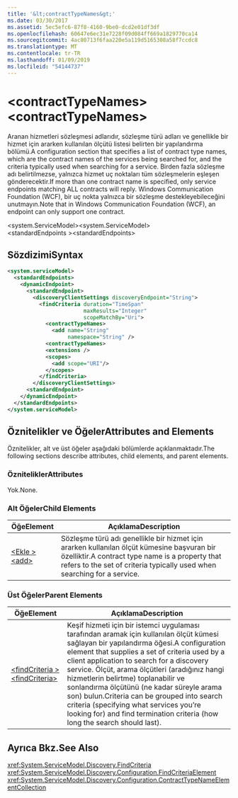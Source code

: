 ```yaml
---
title: '&lt;contractTypeNames&gt;'
ms.date: 03/30/2017
ms.assetid: 5ec5efc6-87f8-4160-9be0-dcd2e01df3df
ms.openlocfilehash: 60647e6ec31e7228f09d084ff669a1829770ca14
ms.sourcegitcommit: 4ac80713f6faa220e5a119d5165308a58f7ccdc8
ms.translationtype: MT
ms.contentlocale: tr-TR
ms.lasthandoff: 01/09/2019
ms.locfileid: "54144737"
---
```

# <a name="ltcontracttypenamesgt"></a><span data-ttu-id="6aa67-102">&lt;contractTypeNames&gt;</span><span class="sxs-lookup"><span data-stu-id="6aa67-102">&lt;contractTypeNames&gt;</span></span>
<span data-ttu-id="6aa67-103">Aranan hizmetleri sözleşmesi adlarıdır, sözleşme türü adları ve genellikle bir hizmet için ararken kullanılan ölçütü listesi belirten bir yapılandırma bölümü.</span><span class="sxs-lookup"><span data-stu-id="6aa67-103">A configuration section that specifies a list of contract type names, which are the contract names of the services being searched for, and the criteria typically used when searching for a service.</span></span> <span data-ttu-id="6aa67-104">Birden fazla sözleşme adı belirtilmezse, yalnızca hizmet uç noktaları tüm sözleşmelerin eşleşen gönderecektir.</span><span class="sxs-lookup"><span data-stu-id="6aa67-104">If more than one contract name is specified, only service endpoints matching ALL contracts will reply.</span></span> <span data-ttu-id="6aa67-105">Windows Communication Foundation (WCF), bir uç nokta yalnızca bir sözleşme destekleyebileceğini unutmayın.</span><span class="sxs-lookup"><span data-stu-id="6aa67-105">Note that in Windows Communication Foundation (WCF), an endpoint can only support one contract.</span></span>  
  
 <span data-ttu-id="6aa67-106">\<system.ServiceModel></span><span class="sxs-lookup"><span data-stu-id="6aa67-106">\<system.ServiceModel></span></span>  
<span data-ttu-id="6aa67-107">\<standardEndpoints ></span><span class="sxs-lookup"><span data-stu-id="6aa67-107">\<standardEndpoints></span></span>  
  
## <a name="syntax"></a><span data-ttu-id="6aa67-108">Sözdizimi</span><span class="sxs-lookup"><span data-stu-id="6aa67-108">Syntax</span></span>  
  
```xml  
<system.serviceModel>
  <standardEndpoints>
    <dynamicEndpoint>
      <standardEndpoint>
        <discoveryClientSettings discoveryEndpoint="String">
          <findCriteria duration="TimeSpan"
                        maxResults="Integer"
                        scopeMatchBy="Uri">
            <contractTypeNames>
              <add name="String"
                   namespace="String" />
            <contractTypeNames>
            <extensions />
            <scopes>
              <add scope="URI"/>
            </scopes>
          </findCriteria>
        </discoveryClientSettings>
      <standardEndpoint>
    </dynamicEndpoint>
  </standardEndpoints>
</system.serviceModel>
```  
  
## <a name="attributes-and-elements"></a><span data-ttu-id="6aa67-109">Öznitelikler ve Öğeler</span><span class="sxs-lookup"><span data-stu-id="6aa67-109">Attributes and Elements</span></span>  
 <span data-ttu-id="6aa67-110">Öznitelikler, alt ve üst öğeler aşağıdaki bölümlerde açıklanmaktadır.</span><span class="sxs-lookup"><span data-stu-id="6aa67-110">The following sections describe attributes, child elements, and parent elements.</span></span>  
  
### <a name="attributes"></a><span data-ttu-id="6aa67-111">Öznitelikler</span><span class="sxs-lookup"><span data-stu-id="6aa67-111">Attributes</span></span>  
 <span data-ttu-id="6aa67-112">Yok.</span><span class="sxs-lookup"><span data-stu-id="6aa67-112">None.</span></span>  
  
### <a name="child-elements"></a><span data-ttu-id="6aa67-113">Alt Öğeler</span><span class="sxs-lookup"><span data-stu-id="6aa67-113">Child Elements</span></span>  
  
|<span data-ttu-id="6aa67-114">Öğe</span><span class="sxs-lookup"><span data-stu-id="6aa67-114">Element</span></span>|<span data-ttu-id="6aa67-115">Açıklama</span><span class="sxs-lookup"><span data-stu-id="6aa67-115">Description</span></span>|  
|-------------|-----------------|  
|[<span data-ttu-id="6aa67-116">\<Ekle ></span><span class="sxs-lookup"><span data-stu-id="6aa67-116">\<add></span></span>](../../../../../docs/framework/configure-apps/file-schema/wcf/contracttypenames.md)|<span data-ttu-id="6aa67-117">Sözleşme türü adı genellikle bir hizmet için ararken kullanılan ölçüt kümesine başvuran bir özelliktir.</span><span class="sxs-lookup"><span data-stu-id="6aa67-117">A contract type name is a property that refers to the set of criteria typically used when searching for a service.</span></span>|  
  
### <a name="parent-elements"></a><span data-ttu-id="6aa67-118">Üst Öğeler</span><span class="sxs-lookup"><span data-stu-id="6aa67-118">Parent Elements</span></span>  
  
|<span data-ttu-id="6aa67-119">Öğe</span><span class="sxs-lookup"><span data-stu-id="6aa67-119">Element</span></span>|<span data-ttu-id="6aa67-120">Açıklama</span><span class="sxs-lookup"><span data-stu-id="6aa67-120">Description</span></span>|  
|-------------|-----------------|  
|[<span data-ttu-id="6aa67-121">\<findCriteria ></span><span class="sxs-lookup"><span data-stu-id="6aa67-121">\<findCriteria></span></span>](../../../../../docs/framework/configure-apps/file-schema/wcf/findcriteria.md)|<span data-ttu-id="6aa67-122">Keşif hizmeti için bir istemci uygulaması tarafından aramak için kullanılan ölçüt kümesi sağlayan bir yapılandırma öğesi.</span><span class="sxs-lookup"><span data-stu-id="6aa67-122">A configuration element that supplies a set of criteria used by a client application to search for a discovery service.</span></span> <span data-ttu-id="6aa67-123">Ölçüt, arama ölçütleri (aradığınız hangi hizmetlerin belirtme) toplanabilir ve sonlandırma ölçütünü (ne kadar süreyle arama son) bulun.</span><span class="sxs-lookup"><span data-stu-id="6aa67-123">Criteria can be grouped into search criteria (specifying what services you’re looking for) and find termination criteria (how long the search should last).</span></span>|  
  
## <a name="see-also"></a><span data-ttu-id="6aa67-124">Ayrıca Bkz.</span><span class="sxs-lookup"><span data-stu-id="6aa67-124">See Also</span></span>  
 <xref:System.ServiceModel.Discovery.FindCriteria>  
 <xref:System.ServiceModel.Discovery.Configuration.FindCriteriaElement>  
 <xref:System.ServiceModel.Discovery.Configuration.ContractTypeNameElementCollection>
